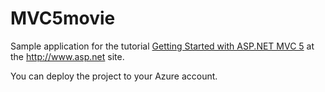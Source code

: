 # MVC5movie
Sample application for the tutorial [Getting Started with ASP.NET MVC 5](http://www.asp.net/mvc/overview/getting-started/introduction/getting-started) at the http://www.asp.net site.

You can deploy the project to your Azure account.







